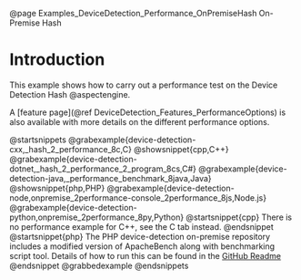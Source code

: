 @page Examples_DeviceDetection_Performance_OnPremiseHash On-Premise Hash

# Introduction

This example shows how to carry out a performance test on the Device Detection Hash @aspectengine.

A [feature page](@ref DeviceDetection_Features_PerformanceOptions) is also available with more details on the different performance options.

@startsnippets
@grabexample{device-detection-cxx,_hash_2_performance_8c,C}
@showsnippet{cpp,C++}
@grabexample{device-detection-dotnet,_hash_2_performance_2_program_8cs,C#}
@grabexample{device-detection-java,_performance_benchmark_8java,Java}
@showsnippet{php,PHP}
@grabexample{device-detection-node,onpremise_2performance-console_2performance_8js,Node.js}
@grabexample{device-detection-python,onpremise_2performance_8py,Python}
@startsnippet{cpp}
There is no performance example for C++, see the C tab instead.
@endsnippet
@startsnippet{php}
The PHP device-detection on-premise repository includes a modified version of ApacheBench along with benchmarking script tool. Details of how to run this can be found in the [GitHub Readme](https://github.com/51Degrees/device-detection-php-onpremise#performance)
@endsnippet
@grabbedexample
@endsnippets
